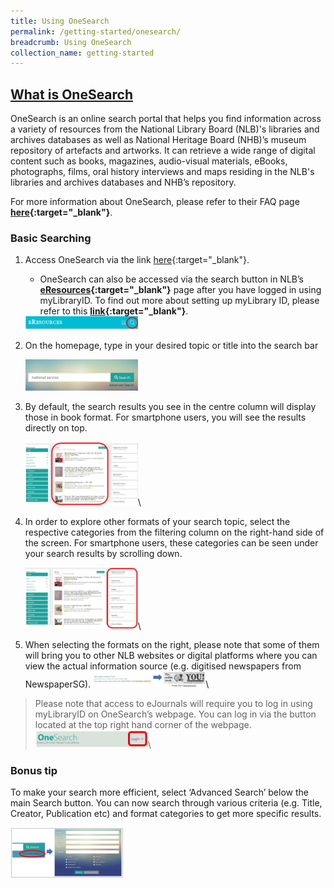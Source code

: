 ```yaml
---
title: Using OneSearch
permalink: /getting-started/onesearch/
breadcrumb: Using OneSearch
collection_name: getting-started
---
```


## <u>What is OneSearch</u>

OneSearch is an online search portal that helps you find information across a variety of resources from the National Library Board (NLB)'s libraries and archives databases as well as National Heritage Board (NHB)’s museum repository of artefacts and artworks. It can retrieve a wide range of digital content such as books, magazines, audio-visual materials, eBooks, photographs, films, oral history interviews and maps residing in the NLB's libraries and archives databases and NHB’s repository.

For more information about OneSearch, please refer to their FAQ page **[here](https://search.nlb.gov.sg/FAQs){:target="_blank"}**.

### **Basic Searching**

1. Access OneSearch via the link [here](https://search.nlb.gov.sg/){:target="_blank"}.

	- OneSearch can also be accessed via the search button in NLB’s **[eResources](https://eresources.nlb.gov.sg/main){:target="_blank"}** page after you have logged in using myLibraryID. To find out more about setting up myLibrary ID, please refer to this **[link](https://go.gov.sg/mylibraryid){:target="_blank"}**.

	<img src="\images\getting-started\onesearch-basic-01.jpg" style="width:180px;" />

2. On the homepage, type in your desired topic or title into the search bar

	<img src="\images\getting-started\onesearch-basic-02.jpg" style="width:180px;" />

3. By default, the search results you see in the centre column will display those in book format. For smartphone users, you will see the results directly on top. 

   <img src="\images\getting-started\onesearch-basic-03.jpg" style="width:180px;" />\

4. In order to explore other formats of your search topic, select the respective categories from the filtering column on the right-hand side of the screen. For smartphone users, these categories can be seen under your search results by scrolling down. 

   <img src="\images\getting-started\onesearch-basic-04.jpg" style="width:180px;" />\

5. When selecting the formats on the right, please note that some of them will bring you to other NLB websites or digital platforms where you can view the actual information source (e.g. digitised newspapers from NewspaperSG). 
	<img src="\images\getting-started\onesearch-basic-05-hor.jpg" style="width:180px;" />\

> Please note that access to eJournals will require you to log in using myLibraryID on OneSearch’s webpage. You can log in via the button located at the top right hand corner of the webpage.
> <img src="\images\getting-started\onesearch-basic-06.jpg" style="width:180px;" />\

### **Bonus tip**

To make your search more efficient, select ‘Advanced Search’ below the main Search button. You can now search through various criteria (e.g. Title, Creator, Publication etc) and format categories to get more specific results. 

<img src="\images\getting-started\onesearch-basic-07.jpg" style="width:180px;" />